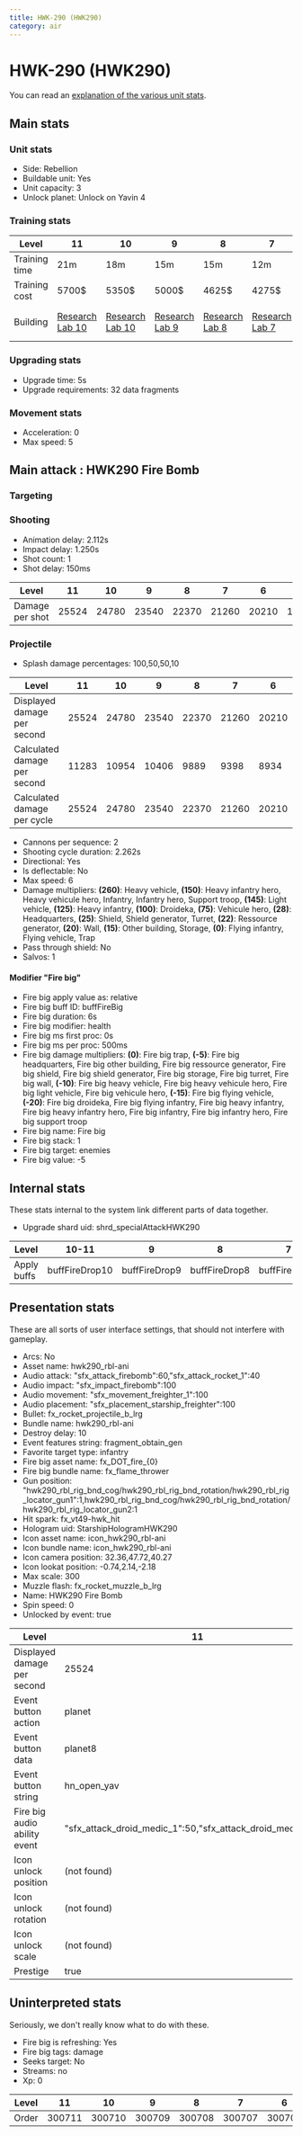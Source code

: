 ```yaml
---
title: HWK-290 (HWK290)
category: air
---
```


# HWK-290 (HWK290)

You can read an [explanation  of the various unit stats](unitexplained.md).

## Main stats

### Unit stats

  * Side: Rebellion
  * Buildable unit: Yes
  * Unit capacity: 3
  * Unlock planet: Unlock on Yavin 4

### Training stats

|Level        |11                                     |10                                     |9                                     |8                                     |7                                     |6                                     |5                                     |4                                     |3                                     |2                                     |1                                           |
|-------------|---------------------------------------|---------------------------------------|--------------------------------------|--------------------------------------|--------------------------------------|--------------------------------------|--------------------------------------|--------------------------------------|--------------------------------------|--------------------------------------|--------------------------------------------|
|Training time|21m                                    |18m                                    |15m                                   |15m                                   |12m                                   |12m                                   |9m                                    |9m                                    |9m                                    |9m                                    |9m                                          |
|Training cost|5700$                                  |5350$                                  |5000$                                 |4625$                                 |4275$                                 |3925$                                 |3575$                                 |3200$                                 |2850$                                 |2500$                                 |2150$                                       |
|Building     |[Research Lab 10](rebelOffenseLab.html)|[Research Lab 10](rebelOffenseLab.html)|[Research Lab 9](rebelOffenseLab.html)|[Research Lab 8](rebelOffenseLab.html)|[Research Lab 7](rebelOffenseLab.html)|[Research Lab 6](rebelOffenseLab.html)|[Research Lab 5](rebelOffenseLab.html)|[Research Lab 4](rebelOffenseLab.html)|[Research Lab 3](rebelOffenseLab.html)|[Research Lab 2](rebelOffenseLab.html)|[Starship Command 1](rebelFleetCommand.html)|


### Upgrading stats

  * Upgrade time: 5s
  * Upgrade requirements: 32 data fragments

### Movement stats

  * Acceleration: 0
  * Max speed: 5

## Main attack : HWK290 Fire Bomb

### Targeting


### Shooting

  * Animation delay: 2.112s
  * Impact delay: 1.250s
  * Shot count: 1
  * Shot delay: 150ms

|Level          |11   |10   |9    |8    |7    |6    |5    |4    |3    |2    |1    |
|---------------|-----|-----|-----|-----|-----|-----|-----|-----|-----|-----|-----|
|Damage per shot|25524|24780|23540|22370|21260|20210|19220|18280|17390|16550|15750|


### Projectile

  * Splash damage percentages: 100,50,50,10

|Level                       |11   |10   |9    |8    |7    |6    |5    |4    |3    |2    |1    |
|----------------------------|-----|-----|-----|-----|-----|-----|-----|-----|-----|-----|-----|
|Displayed damage per second |25524|24780|23540|22370|21260|20210|19220|18280|17390|16550|15750|
|Calculated damage per second|11283|10954|10406|9889 |9398 |8934 |8496 |8081 |7687 |7316 |6962 |
|Calculated damage per cycle |25524|24780|23540|22370|21260|20210|19220|18280|17390|16550|15750|


  * Cannons per sequence: 2
  * Shooting cycle duration: 2.262s
  * Directional: Yes
  * Is deflectable: No
  * Max speed: 6
  * Damage multipliers: **(260)**: Heavy vehicle, **(150)**: Heavy infantry hero, Heavy vehicule hero, Infantry, Infantry hero, Support troop, **(145)**: Light vehicle, **(125)**: Heavy infantry, **(100)**: Droideka, **(75)**: Vehicule hero, **(28)**: Headquarters, **(25)**: Shield, Shield generator, Turret, **(22)**: Ressource generator, **(20)**: Wall, **(15)**: Other building, Storage, **(0)**: Flying infantry, Flying vehicle, Trap
  * Pass through shield: No
  * Salvos: 1

#### Modifier "Fire big"

  * Fire big apply value as: relative
  * Fire big buff ID: buffFireBig
  * Fire big duration: 6s
  * Fire big modifier: health
  * Fire big ms first proc: 0s
  * Fire big ms per proc: 500ms
  * Fire big damage multipliers: **(0)**: Fire big trap, **(-5)**: Fire big headquarters, Fire big other building, Fire big ressource generator, Fire big shield, Fire big shield generator, Fire big storage, Fire big turret, Fire big wall, **(-10)**: Fire big heavy vehicle, Fire big heavy vehicule hero, Fire big light vehicle, Fire big vehicule hero, **(-15)**: Fire big flying vehicle, **(-20)**: Fire big droideka, Fire big flying infantry, Fire big heavy infantry, Fire big heavy infantry hero, Fire big infantry, Fire big infantry hero, Fire big support troop
  * Fire big name: Fire big
  * Fire big stack: 1
  * Fire big target: enemies
  * Fire big value: -5


## Internal stats

These stats internal to the system link different parts of data together.

  * Upgrade shard uid: shrd_specialAttackHWK290

|Level      |10-11         |9            |8            |7            |6            |5            |4            |3            |2            |1            |
|-----------|--------------|-------------|-------------|-------------|-------------|-------------|-------------|-------------|-------------|-------------|
|Apply buffs|buffFireDrop10|buffFireDrop9|buffFireDrop8|buffFireDrop7|buffFireDrop6|buffFireDrop5|buffFireDrop4|buffFireDrop3|buffFireDrop2|buffFireDrop1|


## Presentation stats

These are all sorts of user interface settings, that should not interfere with gameplay.

  * Arcs: No
  * Asset name: hwk290_rbl-ani
  * Audio attack: "sfx_attack_firebomb":60,"sfx_attack_rocket_1":40
  * Audio impact: "sfx_impact_firebomb":100
  * Audio movement: "sfx_movement_freighter_1":100
  * Audio placement: "sfx_placement_starship_freighter":100
  * Bullet: fx_rocket_projectile_b_lrg
  * Bundle name: hwk290_rbl-ani
  * Destroy delay: 10
  * Event features string: fragment_obtain_gen
  * Favorite target type: infantry
  * Fire big asset name: fx_DOT_fire_{0}
  * Fire big bundle name: fx_flame_thrower
  * Gun position: "hwk290_rbl_rig_bnd_cog/hwk290_rbl_rig_bnd_rotation/hwk290_rbl_rig_locator_gun1":1,hwk290_rbl_rig_bnd_cog/hwk290_rbl_rig_bnd_rotation/hwk290_rbl_rig_locator_gun2:1
  * Hit spark: fx_vt49-hwk_hit
  * Hologram uid: StarshipHologramHWK290
  * Icon asset name: icon_hwk290_rbl-ani
  * Icon bundle name: icon_hwk290_rbl-ani
  * Icon camera position: 32.36,47.72,40.27
  * Icon lookat position: -0.74,2.14,-2.18
  * Max scale: 300
  * Muzzle flash: fx_rocket_muzzle_b_lrg
  * Name: HWK290 Fire Bomb
  * Spin speed: 0
  * Unlocked by event: true

|Level                       |11                                                         |10                                                         |9                                                          |8                                                          |7                                                          |6                                                          |5                                                          |4                                                          |3                                                          |2                                                          |1                                                          |
|----------------------------|-----------------------------------------------------------|-----------------------------------------------------------|-----------------------------------------------------------|-----------------------------------------------------------|-----------------------------------------------------------|-----------------------------------------------------------|-----------------------------------------------------------|-----------------------------------------------------------|-----------------------------------------------------------|-----------------------------------------------------------|-----------------------------------------------------------|
|Displayed damage per second |25524                                                      |24780                                                      |23540                                                      |22370                                                      |21260                                                      |20210                                                      |19220                                                      |18280                                                      |17390                                                      |16550                                                      |15750                                                      |
|Event button action         |planet                                                     |galaxy                                                     |galaxy                                                     |galaxy                                                     |galaxy                                                     |galaxy                                                     |galaxy                                                     |galaxy                                                     |galaxy                                                     |galaxy                                                     |galaxy                                                     |
|Event button data           |planet8                                                    |planet1 planet3 planet6 planet8 planet21 planet23          |planet1 planet3 planet6 planet8 planet21 planet23          |planet1 planet3 planet6 planet8 planet21 planet23          |planet1 planet3 planet6 planet8 planet21 planet23          |planet1 planet3 planet6 planet8 planet21 planet23          |planet1 planet3 planet6 planet8 planet21 planet23          |planet1 planet3 planet6 planet8 planet21 planet23          |planet1 planet3 planet6 planet8 planet21 planet23          |planet1 planet3 planet6 planet8 planet21 planet23          |planet1 planet3 planet6 planet8 planet21 planet23          |
|Event button string         |hn_open_yav                                                |hn_open_galaxy                                             |hn_open_galaxy                                             |hn_open_galaxy                                             |hn_open_galaxy                                             |hn_open_galaxy                                             |hn_open_galaxy                                             |hn_open_galaxy                                             |hn_open_galaxy                                             |hn_open_galaxy                                             |hn_open_galaxy                                             |
|Fire big audio ability event|"sfx_attack_droid_medic_1":50,"sfx_attack_droid_medic_2":51|"sfx_attack_droid_medic_1":50,"sfx_attack_droid_medic_2":51|"sfx_attack_droid_medic_1":50,"sfx_attack_droid_medic_2":50|"sfx_attack_droid_medic_1":50,"sfx_attack_droid_medic_2":50|"sfx_attack_droid_medic_1":50,"sfx_attack_droid_medic_2":50|"sfx_attack_droid_medic_1":50,"sfx_attack_droid_medic_2":50|"sfx_attack_droid_medic_1":50,"sfx_attack_droid_medic_2":50|"sfx_attack_droid_medic_1":50,"sfx_attack_droid_medic_2":50|"sfx_attack_droid_medic_1":50,"sfx_attack_droid_medic_2":50|"sfx_attack_droid_medic_1":50,"sfx_attack_droid_medic_2":50|"sfx_attack_droid_medic_1":50,"sfx_attack_droid_medic_2":50|
|Icon unlock position        |(not found)                                                |(not found)                                                |(not found)                                                |(not found)                                                |(not found)                                                |(not found)                                                |(not found)                                                |(not found)                                                |(not found)                                                |(not found)                                                |-0.1,-0.3,0.5                                              |
|Icon unlock rotation        |(not found)                                                |(not found)                                                |(not found)                                                |(not found)                                                |(not found)                                                |(not found)                                                |(not found)                                                |(not found)                                                |(not found)                                                |(not found)                                                |-8.5,-32.8,-5.1                                            |
|Icon unlock scale           |(not found)                                                |(not found)                                                |(not found)                                                |(not found)                                                |(not found)                                                |(not found)                                                |(not found)                                                |(not found)                                                |(not found)                                                |(not found)                                                |0.4,0.4,0.4                                                |
|Prestige                    |true                                                       |(not found)                                                |(not found)                                                |(not found)                                                |(not found)                                                |(not found)                                                |(not found)                                                |(not found)                                                |(not found)                                                |(not found)                                                |(not found)                                                |


## Uninterpreted stats

Seriously, we don't really know what to do with these.

  * Fire big is refreshing: Yes
  * Fire big tags: damage
  * Seeks target: No
  * Streams: no
  * Xp: 0

|Level|11    |10    |9     |8     |7     |6     |5     |4     |3     |2     |1     |
|-----|------|------|------|------|------|------|------|------|------|------|------|
|Order|300711|300710|300709|300708|300707|300706|300705|300704|300703|300702|300701|


